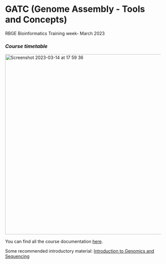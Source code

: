 # GATC (Genome Assembly - Tools and Concepts)
RBGE Bioinformatics Training week- March 2023

### *Course timetable*

<img width="582" alt="Screenshot 2023-03-14 at 17 59 36" src="https://user-images.githubusercontent.com/28604909/226327360-4f29935c-7c6b-47d6-bba6-4a529de7d483.png">

You can find all the course documentation [here](https://github.com/Lcamdom/RBGE-assembly_course/wiki/GATC-course-documentation). 

Some recommended introductory material:
[Introduction to Genomics and Sequencing](https://www.youtube.com/watch?v=XOilMYsUin8&list=PL-_gg7O4EMWbFLTdqr501tjNJ1xq43BqA&index=1)
